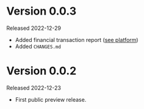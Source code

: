 # Version 0.0.3
Released 2022-12-29
* Added financial transaction report ([see platform](https://docs.socotra.com/production/data/reporting.html#financial-transactions-report))
* Added `CHANGES.md`

# Version 0.0.2
Released 2022-12-23

* First public preview release.
